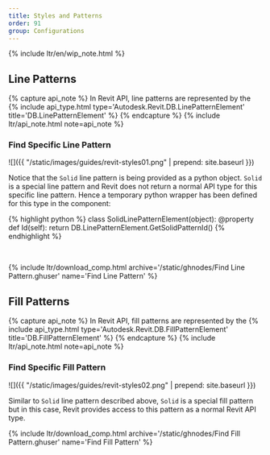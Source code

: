```yaml
---
title: Styles and Patterns
order: 91
group: Configurations
---
```


{% include ltr/en/wip_note.html %}


## Line Patterns

{% capture api_note %}
In Revit API, line patterns are represented by the {% include api_type.html type='Autodesk.Revit.DB.LinePatternElement' title='DB.LinePatternElement' %}
{% endcapture %}
{% include ltr/api_note.html note=api_note %}

### Find Specific Line Pattern

![]({{ "/static/images/guides/revit-styles01.png" | prepend: site.baseurl }})

Notice that the `Solid` line pattern is being provided as a python object. `Solid` is a special line pattern and Revit does not return a normal API type for this specific line pattern. Hence a temporary python wrapper has been defined for this type in the component:

{% highlight python %}
class SolidLinePatternElement(object):
    @property
    def Id(self):
        return DB.LinePatternElement.GetSolidPatternId()
{% endhighlight %}

&nbsp;

{% include ltr/download_comp.html archive='/static/ghnodes/Find Line Pattern.ghuser' name='Find Line Pattern' %}

## Fill Patterns

{% capture api_note %}
In Revit API, fill patterns are represented by the {% include api_type.html type='Autodesk.Revit.DB.FillPatternElement' title='DB.FillPatternElement' %}
{% endcapture %}
{% include ltr/api_note.html note=api_note %}

### Find Specific Fill Pattern

![]({{ "/static/images/guides/revit-styles02.png" | prepend: site.baseurl }})

Similar to `Solid` line pattern described above, `Solid` is a special fill pattern but in this case, Revit provides access to this pattern as a normal Revit API type.

{% include ltr/download_comp.html archive='/static/ghnodes/Find Fill Pattern.ghuser' name='Find Fill Pattern' %}
